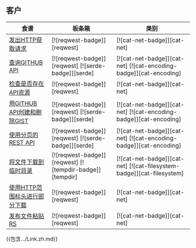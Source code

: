 
## 客户

| 食谱 | 板条箱 | 类别 |
| --- | --- | --- |
| [发出HTTP获取请求][ex-url-basic] | [![reqwest-badge]][reqwest] | [![cat-net-badge]][cat-net] |
| [查询GITHUB API][ex-rest-get] | [![reqwest-badge]][reqwest] [![serde-badge]][serde] | [![cat-net-badge]][cat-net] [![cat-encoding-badge]][cat-encoding] |
| [检查是否存在API资源][ex-rest-head] | [![reqwest-badge]][reqwest] | [![cat-net-badge]][cat-net] |
| [用GITHUB API创建和删除GIST][ex-rest-post] | [![reqwest-badge]][reqwest] [![serde-badge]][serde] | [![cat-net-badge]][cat-net] [![cat-encoding-badge]][cat-encoding] |
| [使用分页的REST API][ex-paginated-api] | [![reqwest-badge]][reqwest] [![serde-badge]][serde] | [![cat-net-badge]][cat-net] [![cat-encoding-badge]][cat-encoding] |
| [将文件下载到临时目录][ex-url-download] | [![reqwest-badge]][reqwest] [![tempdir-badge]][tempdir] | [![cat-net-badge]][cat-net] [![cat-filesystem-badge]][cat-filesystem] |
| [使用HTTP范围标头进行部分下载][ex-progress-with-range] | [![reqwest-badge]][reqwest] | [![cat-net-badge]][cat-net] |
| [发布文件粘贴RS][ex-file-post] | [![reqwest-badge]][reqwest] | [![cat-net-badge]][cat-net] |

[ex-url-basic]: web/clients/requests.html#make-a-http-get-request

[ex-rest-custom-params]: web/clients/requests.html#set-custom-headers-and-url-parameters-for-a-rest-request

[ex-rest-get]: web/clients/apis.html#query-the-github-api

[ex-rest-head]: web/clients/apis.html#check-if-an-api-resource-exists

[ex-rest-post]: web/clients/apis.html#create-and-delete-gist-with-github-api

[ex-paginated-api]: web/clients/apis.html#consume-a-paginated-restful-api

[ex-handle-rate-limited-api]: web/clients/apis.html#handle-a-rate-limited-api

[ex-url-download]: web/clients/download.html#download-a-file-to-a-temporary-directory

[ex-progress-with-range]: web/clients/download.html#post-a-file-to-paste-rs

[ex-file-post]: web/clients/download.html#make-a-partial-download-with-http-range-headers

{{包含…/Link.zh.md}}
